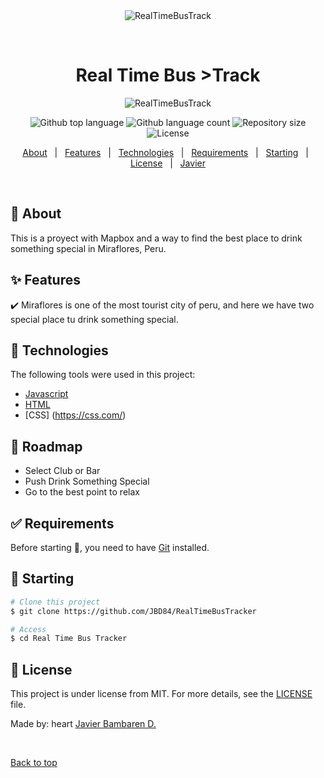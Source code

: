 <div align="center" id="top"> 
  <img src="./.github/app.gif" alt="RealTimeBusTrack" />

&#xa0;

  <!-- <a href="https:/RealTimeBusTrack.netlify.app">Demo</a> -->
</div>

<h1 align="center">Real Time Bus >Track</h1>
<div align="center">
  <img alt ="RealTimeBusTrack" src="images/face.png">
</div>

<p align="center">
  <img alt="Github top language" src="https://img.shields.io/github/languages/top/JBD84/RealTimeBusTrack?color=56BEB8">

  <img alt="Github language count" src="https://img.shields.io/github/languages/count/JBD84/RealTimeBusTrack?color=56BEB8">

  <img alt="Repository size" src="https://img.shields.io/github/repo-size/JBD84/RealTimeBusTrack?color=56BEB8">

  <img alt="License" src="https://img.shields.io/github/license/JBD84/RealTimeBusTrack?color=56BEB8">

  <!-- <img alt="Github issues" src="https://img.shields.io/github/issues/JBD84/RealTimeBusTrack?color=56BEB8" /> -->

  <!-- <img alt="Github forks" src="https://img.shields.io/github/forks/JBD84/RealTimeBusTrack?color=56BEB8" /> -->

  <!-- <img alt="Github stars" src="https://img.shields.io/github/stars/JBD84/RealTimeBusTrack?color=56BEB8" /> -->
</p>


<p align="center">
  <a href="#dart-about">About</a> &#xa0; | &#xa0; 
  <a href="#sparkles-features">Features</a> &#xa0; | &#xa0;
  <a href="#rocket-technologies">Technologies</a> &#xa0; | &#xa0;
  <a href="#white_check_mark-requirements">Requirements</a> &#xa0; | &#xa0;
  <a href="#checkered_flag-starting">Starting</a> &#xa0; | &#xa0;
  <a href="#memo-license">License</a> &#xa0; | &#xa0;
  <a href="https://github.com/JBD84" target="_blank">Javier</a>
</p>

<br>

## :dart: About

This is a proyect with Mapbox and a way to find the best place to drink something special in Miraflores, Peru. 

## :sparkles: Features

:heavy_check_mark: Miraflores is one of the most tourist city of peru, and here we have two special place tu drink something special.

## :rocket: Technologies

The following tools were used in this project:

- [Javascript](https://javascript.com/)
- [HTML](https://html.com/)
- [CSS] (https://css.com/)

## :construction_worker: Roadmap

<ul>
<li>Select Club or Bar
<li>Push Drink Something Special
<li>Go to the best point to relax
</ul>

## :white_check_mark: Requirements

Before starting :checkered_flag:, you need to have [Git](https://git-scm.com) installed.

## :checkered_flag: Starting

```bash
# Clone this project
$ git clone https://github.com/JBD84/RealTimeBusTracker

# Access
$ cd Real Time Bus Tracker
```

## :memo: License

This project is under license from MIT. For more details, see the [LICENSE](LICENSE.md) file.

Made by: heart <a href="https://github.com/JBD84" target="_blank">Javier Bambaren D.</a>

&#xa0;

<a href="#top">Back to top</a>
